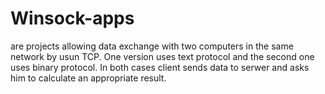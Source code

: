 # Winsock-apps
are projects allowing data exchange with two computers in the same network by usun TCP. One version uses text protocol and the second one uses binary protocol. In both cases client sends data to serwer and asks him to calculate an appropriate result.
